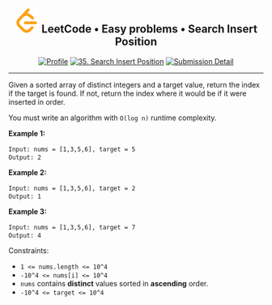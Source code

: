 <h2 align="center">
    <img alt="LeetCode logo" src="../../docs/assets/leetcode.svg" />
    LeetCode • Easy problems • Search Insert Position
</h2>
<div align="center">

[![Profile](https://img.shields.io/badge/leetcode.com-smnvdev-f79f1b.svg?logo=leetcode)](https://leetcode.com/smnvdev/)
[![35. Search Insert Position](https://img.shields.io/badge/35._Search_Insert_Position-00b8a3.svg?logo=leetcode)](https://leetcode.com/problems/search-insert-position/)
[![Submission Detail](https://img.shields.io/badge/Submission_Detail-Accepted-449d44.svg?logo=leetcode)](https://leetcode.com/submissions/detail/778448423/)
</div>

***

Given a sorted array of distinct integers and a target value, return the index if the target is found. If not, return 
the index where it would be if it were inserted in order.

You must write an algorithm with `O(log n)` runtime complexity.

**Example 1:**
```
Input: nums = [1,3,5,6], target = 5
Output: 2
```

**Example 2:**
```
Input: nums = [1,3,5,6], target = 2
Output: 1
```

**Example 3:**
```
Input: nums = [1,3,5,6], target = 7
Output: 4
```


Constraints:

- `1 <= nums.length <= 10^4`
- `-10^4 <= nums[i] <= 10^4`
- `nums` contains **distinct** values sorted in **ascending** order.
- `-10^4 <= target <= 10^4`
